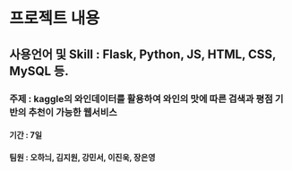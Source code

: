 # 프로젝트 내용
## 사용언어 및 Skill : Flask, Python, JS, HTML, CSS, MySQL 등.
### 주제 : kaggle의 와인데이터를 활용하여 와인의 맛에 따른 검색과 평점 기반의 추천이 가능한 웹서비스
#### 기간 : 7일
#### 팀원 : 오하늬, 김지원, 강민서, 이진욱, 장은영
